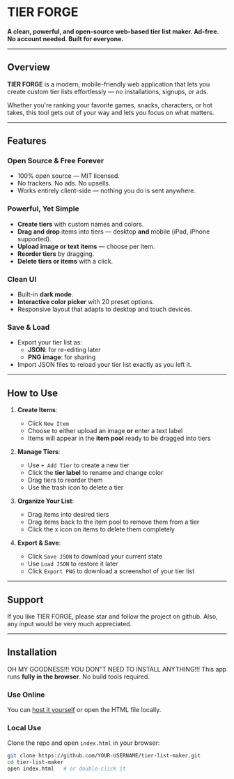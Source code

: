 # TIER FORGE

**A clean, powerful, and open-source web-based tier list maker. Ad-free. No account needed. Built for everyone.**

---

## Overview

**TIER FORGE** is a modern, mobile-friendly web application that lets you create custom tier lists effortlessly — no installations, signups, or ads.

Whether you're ranking your favorite games, snacks, characters, or hot takes, this tool gets out of your way and lets you focus on what matters.

---

## Features

### Open Source & Free Forever
- 100% open source — MIT licensed.
- No trackers. No ads. No upsells.
- Works entirely client-side — nothing you do is sent anywhere.

### Powerful, Yet Simple
- **Create tiers** with custom names and colors.
- **Drag and drop** items into tiers — desktop **and** mobile (iPad, iPhone supported).
- **Upload image or text items** — choose per item.
- **Reorder tiers** by dragging.
- **Delete tiers or items** with a click.

### Clean UI
- Built-in **dark mode**.
- **Interactive color picker** with 20 preset options.
- Responsive layout that adapts to desktop and touch devices.

### Save & Load
- Export your tier list as:
  - **JSON**: for re-editing later
  - **PNG image**: for sharing
- Import JSON files to reload your tier list exactly as you left it.

---

## How to Use

1. **Create Items**:
   - Click `New Item`
   - Choose to either upload an image **or** enter a text label
   - Items will appear in the **item pool** ready to be dragged into tiers

2. **Manage Tiers**:
   - Use `+ Add Tier` to create a new tier
   - Click the **tier label** to rename and change color
   - Drag tiers to reorder them
   - Use the trash icon to delete a tier

3. **Organize Your List**:
   - Drag items into desired tiers
   - Drag items back to the item pool to remove them from a tier
   - Click the x icon on items to delete them completely

4. **Export & Save**:
   - Click `Save JSON` to download your current state
   - Use `Load JSON` to restore it later
   - Click `Export PNG` to download a screenshot of your tier list

---

## Support

If you like TIER FORGE, please star and follow the project on github. Also, any input would be very much appreciated. 

---
## Installation

OH MY GOODNESS!!! YOU DON"T NEED TO INSTALL ANYTHING!!! This app runs **fully in the browser**. No build tools required.

### Use Online
You can [host it yourself](https://bloyomind.github.io/Open-Source-Tier-List-Maker/) or open the HTML file locally.

### Local Use
Clone the repo and open `index.html` in your browser:

```bash
git clone https://github.com/YOUR-USERNAME/tier-list-maker.git
cd tier-list-maker
open index.html   # or double-click it
